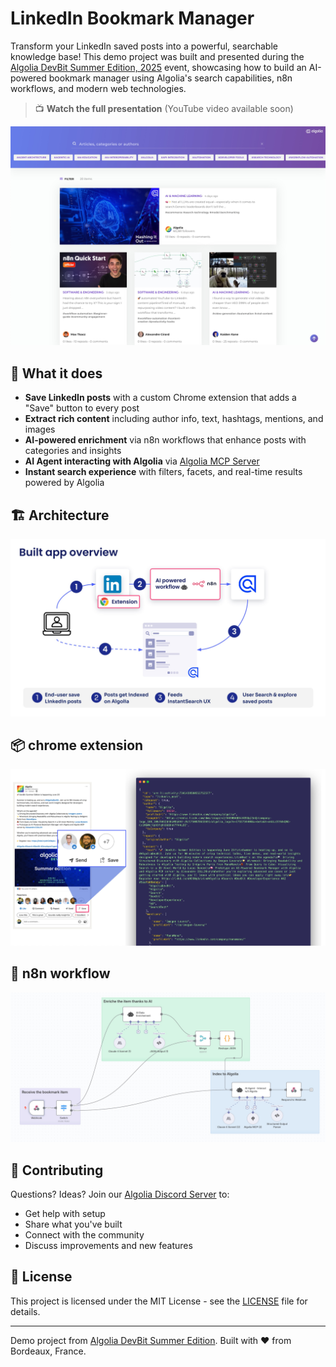# LinkedIn Bookmark Manager

Transform your LinkedIn saved posts into a powerful, searchable knowledge base! This demo project was built and presented during the [Algolia DevBit Summer Edition, 2025](https://events.ringcentral.com/events/algolia-devbit-summer/registration) event, showcasing how to build an AI-powered bookmark manager using Algolia's search capabilities, n8n workflows, and modern web technologies.

> 📺 **Watch the full presentation** (YouTube video available soon)

![Demo Screenshot](assets/bookmark_manager_preview.jpg?raw=true)

## 🎯 What it does

- **Save LinkedIn posts** with a custom Chrome extension that adds a "Save" button to every post
- **Extract rich content** including author info, text, hashtags, mentions, and images
- **AI-powered enrichment** via n8n workflows that enhance posts with categories and insights
- **AI Agent interacting with Algolia** via [Algolia MCP Server](https://github.com/algolia/mcp-node)
- **Instant search experience** with filters, facets, and real-time results powered by Algolia

## 🏗️ Architecture
![App overview](assets/app_overview.jpg?raw=true)

## 📦 chrome extension
![chrome extension](assets/chrome_extension_preview.jpg?raw=true)

## 🧩 n8n workflow
![n8n workflow](assets/n8n_workflow_preview.jpg?raw=true)

## 🤝 Contributing

Questions? Ideas? Join our [Algolia Discord Server](https://alg.li/discord) to:
- Get help with setup
- Share what you've built
- Connect with the community
- Discuss improvements and new features

## 📄 License

This project is licensed under the MIT License - see the [LICENSE](LICENSE) file for details.

---

Demo project from [Algolia DevBit Summer Edition](https://events.ringcentral.com/events/algolia-devbit-summer/registration). Built with ❤️ from Bordeaux, France.